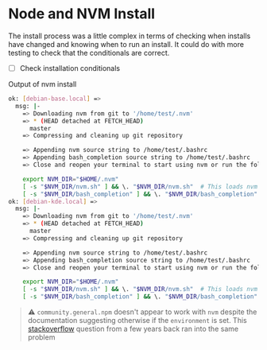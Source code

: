 # Node and NVM Install

The install process was a little complex in terms of checking when installs have changed and knowing when to run an install. It could do with more testing to check that the conditionals are correct.

- [ ] Check installation conditionals

Output of nvm install

```bash
ok: [debian-base.local] =>
  msg: |-
    => Downloading nvm from git to '/home/test/.nvm'
    => * (HEAD detached at FETCH_HEAD)
      master
    => Compressing and cleaning up git repository

    => Appending nvm source string to /home/test/.bashrc
    => Appending bash_completion source string to /home/test/.bashrc
    => Close and reopen your terminal to start using nvm or run the following to use it now:

    export NVM_DIR="$HOME/.nvm"
    [ -s "$NVM_DIR/nvm.sh" ] && \. "$NVM_DIR/nvm.sh"  # This loads nvm
    [ -s "$NVM_DIR/bash_completion" ] && \. "$NVM_DIR/bash_completion"  # This loads nvm bash_completion
ok: [debian-kde.local] =>
  msg: |-
    => Downloading nvm from git to '/home/test/.nvm'
    => * (HEAD detached at FETCH_HEAD)
      master
    => Compressing and cleaning up git repository

    => Appending nvm source string to /home/test/.bashrc
    => Appending bash_completion source string to /home/test/.bashrc
    => Close and reopen your terminal to start using nvm or run the following to use it now:

    export NVM_DIR="$HOME/.nvm"
    [ -s "$NVM_DIR/nvm.sh" ] && \. "$NVM_DIR/nvm.sh"  # This loads nvm
    [ -s "$NVM_DIR/bash_completion" ] && \. "$NVM_DIR/bash_completion"  # This loads nvm bash_completion
```

> :warning: `community.general.npm` doesn't appear to work with `nvm` despite the documentation suggesting otherwise if the `environment` is set. This [stackoverflow](https://stackoverflow.com/questions/66494099/npm-module-not-working-with-nvm-in-ansible) question from a few years back ran into the same problem
